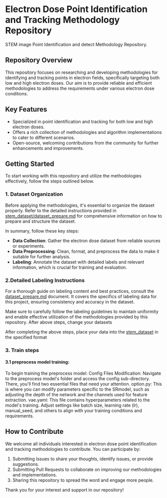 # Electron Dose Point Identification and Tracking Methodology Repository

STEM image Point Identification and detect Methodology Repository.

## Repository Overview

This repository focuses on researching and developing methodologies for identifying and tracking points in electron fields, specifically targeting both low and high electron doses. Our aim is to provide reliable and efficient methodologies to address the requirements under various electron dose conditions.

## Key Features

- Specialized in point identification and tracking for both low and high electron doses.
- Offers a rich collection of methodologies and algorithm implementations to cater to different scenarios.
- Open-source, welcoming contributions from the community for further enhancements and improvements.

## Getting Started

To start working with this repository and utilize the methodologies effectively, follow the steps outlined below.

### 1. Dataset Organization

Before applying the methodologies, it's essential to organize the dataset properly. Refer to the detailed instructions provided in [stem_dataset/dataset_prepare.md](./stem_dataset/dataset_prepare.md) for comprehensive information on how to prepare and structure the dataset.

In summary, follow these key steps:

- **Data Collection**: Gather the electron dose dataset from reliable sources or experiments.
- **Data Preprocessing**: Clean, format, and preprocess the data to make it suitable for further analysis.
- **Labeling**: Annotate the dataset with detailed labels and relevant information, which is crucial for training and evaluation.

### 2.Detailed Labeling Instructions

For a thorough guide on labeling content and best practices, consult the [dataset_prepare.md](./stem_dataset/dataset_prepare.md) document. It covers the specifics of labeling data for this project, ensuring consistency and accuracy in the dataset.

Make sure to carefully follow the labeling guidelines to maintain uniformity and enable effective utilization of the methodologies provided by this repository.
After above steps, change your datasets 

After completing the above steps, place your data into the [stem_dataset](./stem_dataset/) in the specified format

### 3. Train steps
#### 3.1 preprocess model training: 
To begin training the preprocess model:
Config Files Modification: Navigate to the preprocess model's folder and access the config sub-directory. There, you'll find two essential files that need your attention.
option.py: This is where you can modify parameters specific to the SRmodel, such as adjusting the depth of the network and the channels used for feature extraction.
vae.yaml: This file contains hyperparameters related to the model's training. Adjust settings like batch size, learning rate (lr), manual_seed, and others to align with your training conditions and requirements.

## How to Contribute

We welcome all individuals interested in electron dose point identification and tracking methodologies to contribute. You can participate by:

1. Submitting Issues to share your thoughts, identify issues, or provide suggestions.
2. Submitting Pull Requests to collaborate on improving our methodologies and implementations.
3. Sharing this repository to spread the word and engage more people.

Thank you for your interest and support in our repository!
